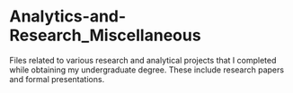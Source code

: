 # Analytics-and-Research_Miscellaneous
Files related to various research and analytical projects that I completed while obtaining my undergraduate degree.  These include research papers and formal presentations. 
